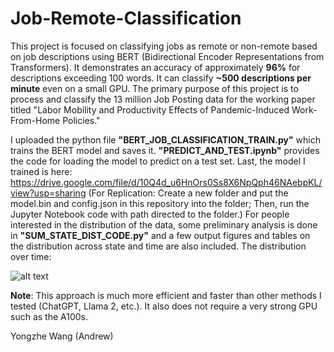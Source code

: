 # Job-Remote-Classification
This project is focused on classifying jobs as remote or non-remote based on job descriptions using BERT (Bidirectional Encoder Representations from Transformers). It demonstrates an accuracy of approximately **96%** for descriptions exceeding 100 words. It can classify **~500 descriptions per minute** even on a small GPU. The primary purpose of this project is to process and classify the 13 million Job Posting data for the working paper titled "Labor Mobility and Productivity Effects of Pandemic-Induced Work-From-Home Policies." 

I uploaded the python file **"BERT_JOB_CLASSIFICATION_TRAIN.py"** which trains the BERT model and saves it. **"PREDICT_AND_TEST.ipynb"** provides the code for loading the model to predict on a test set. Last, the model I trained is here: https://drive.google.com/file/d/10Q4d_u6HnOrs0Ss8X6NpQph46NAebpKL/view?usp=sharing (For Replication: Create a new folder and put the model.bin and config.json in this repository into the folder; Then, run the Jupyter Notebook code with path directed to the folder.) For people interested in the distribution of the data, some preliminary analysis is done in **"SUM_STATE_DIST_CODE.py"** and a few output figures and tables on the distribution across state and time are also included. The distribution over time:

![alt text](https://github.com/Cat-Like-IceCream/Job-Remote-Classification/[Distribution]SUM_ALL_DATA_JOB_POSTING.jpg?raw=true)

**Note**: This approach is much more efficient and faster than other methods I tested (ChatGPT, Llama 2, etc.). It also does not require a very strong GPU such as the A100s. 

Yongzhe Wang (Andrew)
